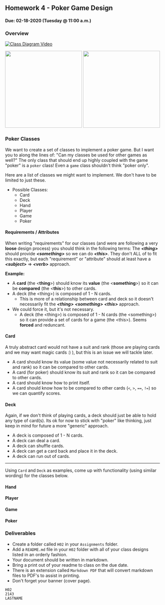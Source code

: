 ## Homework 4 - Poker Game Design
#### Due: 02-18-2020 (Tuesday @ 11:00 a.m.)

### Overview



[![Class Diagram Video](https://cs.msutexas.edu/~griffin/zcloud/zcloud-files/uml_vid.png)](https://www.youtube.com/embed/UI6lqHOVHic) 

<img src="https://cs.msutexas.edu/~griffin/zcloud/zcloud-files/draw.io.step1" width="250">

<img src="https://cs.msutexas.edu/~griffin/zcloud/zcloud-files/draw.io.step2" width="250">

### Poker Classes 

 We want to create a set of classes to implement a poker game. But I want you to along the lines of: "Can my classes be used for other games as well?" The only class that should end up highly coupled with the game "poker" is a `poker` class! Even a `game` class shouldn't think "poker only". 

 Here are a list of classes we might want to implement. We don't have to be limited to just these.

 - Possible Classes:
   - Card
   - Deck
   - Hand
   - Player
   - Game
   - Poker

#### Requirements / Attributes

When writing "requirements" for our classes (and were are following a very **loose** design process) you should think in the following terms:  The ***\<thing\>*** should provide ***\<something\>*** so we can do ***\<this\>***. They don't ALL of to fit this exactly, but each "requirement" or "attribute" should at least have a ***\<subject\>*** => ***\<verb\>*** approach.

**Example:**

- A **card** (the \<**thing**\>) should know its **value** (the <**something**\>) so it can be **compared** (the \<**this**\>) to other cards.
- A deck (the \<thing\>) is composed of 1 - N cards. 
  - This is more of a relationship between card and deck so it doesn't necessarily fit the ***\<thing\>*** ***\<something\>*** ***\<this\>*** approach. 
- We could force it, but it's not necessary.
  - A deck (the \<thing\>) is composed of 1 - N cards (the <something\>) so it can provide a set of cards for a game (the \<this\>). Seems **forced** and reduncant.

#### Card

A truly abstract card would not have a suit and rank (those are playing cards and we may want magic cards :) ), but this is an issue we will tackle later.

- A card should know its value (some value not necessarily related to suit and rank) so it can be compared to other cards.
- A card (for poker) should know its suit and rank so it can be compared to other cards.
- A card should know how to print itself.
- A card should know how to be compared to other cards (`<`, `>`, `==`, `!=`) so we can quantify scores.

#### Deck

Again, if we don't think of playing cards, a deck should just be able to hold any type of card(s). Its ok for now to stick with "poker" like thinking, just keep in mind for future a more "generic" approach.

- A deck is composed of 1 - N cards.
- A deck can deal a card.
- A deck can shuffle cards.
- A deck can get a card back and place it in the deck.
- A deck can run out of cards.

----

Using `Card` and `Deck` as examples, come up with functionality (using similar wording) for the classes below. 

#### Hand

#### Player

#### Game

#### Poker


### Deliverables

- Create a folder called `H02` in your `Assignments` folder. 
- Add a `README.md` file in your `H02` folder with all of your class designs listed in an orderly fashion.
- Your document should be written in markdown.
- Bring a print out of your readme to class on the due date.
- There is an extension called `Markdown PDF` that will convert markdown files to PDF's to assist in printing.
- Don't forget your banner (cover page).

```
H02
2143
LASTNAME
```
